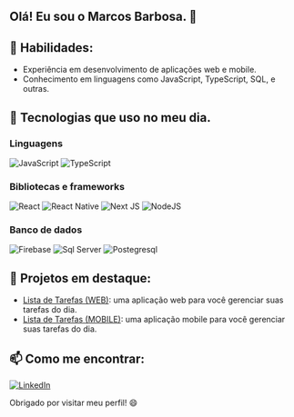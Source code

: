 ## Olá! Eu sou o Marcos Barbosa. 👋

## 🌟 Habilidades:
- Experiência em desenvolvimento de aplicações web e mobile.
- Conhecimento em linguagens como JavaScript, TypeScript, SQL, e outras.

## 🚀 Tecnologias que uso no meu dia.

### Linguagens
  ![JavaScript](https://img.shields.io/badge/javascript-%23323330.svg?style=for-the-badge&logo=javascript&logoColor=%23F7DF1E) 
  ![TypeScript](https://img.shields.io/badge/typescript-%23007ACC.svg?style=for-the-badge&logo=typescript&logoColor=white) 

### Bibliotecas e frameworks
  ![React](https://img.shields.io/badge/react-%2320232a.svg?style=for-the-badge&logo=react&logoColor=%2361DAFB) 
  ![React Native](https://img.shields.io/badge/react_native-%2320232a.svg?style=for-the-badge&logo=react&logoColor=%2361DAFB) 
  ![Next JS](https://img.shields.io/badge/Next-black?style=for-the-badge&logo=next.js&logoColor=white)
  ![NodeJS](https://img.shields.io/badge/node.js-6DA55F?style=for-the-badge&logo=node.js&logoColor=white) 

### Banco de dados
  ![Firebase](https://img.shields.io/badge/firebase-%23039BE5.svg?style=for-the-badge&logo=firebase) 
  ![Sql Server](https://img.shields.io/badge/Microsoft_SQL_Server-CC2927?style=for-the-badge&logo=microsoft-sql-server&logoColor=white)
  ![Postegresql](https://img.shields.io/badge/PostgreSQL-316192?style=for-the-badge&logo=postgresql&logoColor=white) 

## 🔭 Projetos em destaque: 
- [Lista de Tarefas (WEB)](https://github.com/marcosmbm/lista-tarefas-web): uma aplicação web para você gerenciar suas tarefas do dia.
- [Lista de Tarefas (MOBILE)](https://github.com/marcosmbm/lista-tarefas-mobile): uma aplicação mobile para você gerenciar suas tarefas do dia.

## 📫 Como me encontrar:
[![LinkedIn](https://img.shields.io/badge/LinkedIn-%230077B5.svg?logo=linkedin&logoColor=white)](https://www.linkedin.com/in/marcos-barbosa-148224208)

Obrigado por visitar meu perfil! 😄



